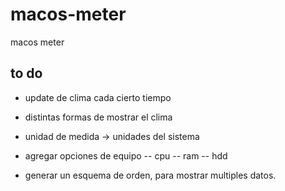 # macos-meter
macos meter
## to do
- update de clima cada cierto tiempo
- distintas formas de mostrar el clima
- unidad de medida -> unidades del sistema
- agregar opciones de equipo
-- cpu
-- ram
-- hdd

- generar un esquema de orden, para mostrar multiples datos.
